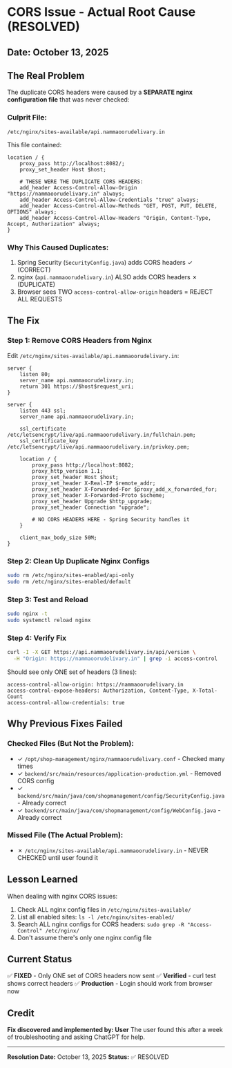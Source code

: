 # CORS Issue - Actual Root Cause (RESOLVED)

## Date: October 13, 2025

## The Real Problem

The duplicate CORS headers were caused by a **SEPARATE nginx configuration file** that was never checked:

### Culprit File:
`/etc/nginx/sites-available/api.nammaoorudelivary.in`

This file contained:
```nginx
location / {
    proxy_pass http://localhost:8082/;
    proxy_set_header Host $host;

    # THESE WERE THE DUPLICATE CORS HEADERS:
    add_header Access-Control-Allow-Origin "https://nammaoorudelivary.in" always;
    add_header Access-Control-Allow-Credentials "true" always;
    add_header Access-Control-Allow-Methods "GET, POST, PUT, DELETE, OPTIONS" always;
    add_header Access-Control-Allow-Headers "Origin, Content-Type, Accept, Authorization" always;
}
```

### Why This Caused Duplicates:
1. Spring Security (`SecurityConfig.java`) adds CORS headers ✓ (CORRECT)
2. nginx (`api.nammaoorudelivary.in`) ALSO adds CORS headers ✗ (DUPLICATE)
3. Browser sees TWO `access-control-allow-origin` headers = REJECT ALL REQUESTS

## The Fix

### Step 1: Remove CORS Headers from Nginx
Edit `/etc/nginx/sites-available/api.nammaoorudelivary.in`:

```nginx
server {
    listen 80;
    server_name api.nammaoorudelivary.in;
    return 301 https://$host$request_uri;
}

server {
    listen 443 ssl;
    server_name api.nammaoorudelivary.in;

    ssl_certificate /etc/letsencrypt/live/api.nammaoorudelivary.in/fullchain.pem;
    ssl_certificate_key /etc/letsencrypt/live/api.nammaoorudelivary.in/privkey.pem;

    location / {
        proxy_pass http://localhost:8082;
        proxy_http_version 1.1;
        proxy_set_header Host $host;
        proxy_set_header X-Real-IP $remote_addr;
        proxy_set_header X-Forwarded-For $proxy_add_x_forwarded_for;
        proxy_set_header X-Forwarded-Proto $scheme;
        proxy_set_header Upgrade $http_upgrade;
        proxy_set_header Connection "upgrade";

        # NO CORS HEADERS HERE - Spring Security handles it
    }

    client_max_body_size 50M;
}
```

### Step 2: Clean Up Duplicate Nginx Configs
```bash
sudo rm /etc/nginx/sites-enabled/api-only
sudo rm /etc/nginx/sites-enabled/default
```

### Step 3: Test and Reload
```bash
sudo nginx -t
sudo systemctl reload nginx
```

### Step 4: Verify Fix
```bash
curl -I -X GET https://api.nammaoorudelivary.in/api/version \
  -H "Origin: https://nammaoorudelivary.in" | grep -i access-control
```

Should see only ONE set of headers (3 lines):
```
access-control-allow-origin: https://nammaoorudelivary.in
access-control-expose-headers: Authorization, Content-Type, X-Total-Count
access-control-allow-credentials: true
```

## Why Previous Fixes Failed

### Checked Files (But Not the Problem):
- ✓ `/opt/shop-management/nginx/nammaoorudelivary.conf` - Checked many times
- ✓ `backend/src/main/resources/application-production.yml` - Removed CORS config
- ✓ `backend/src/main/java/com/shopmanagement/config/SecurityConfig.java` - Already correct
- ✓ `backend/src/main/java/com/shopmanagement/config/WebConfig.java` - Already correct

### Missed File (The Actual Problem):
- ✗ `/etc/nginx/sites-available/api.nammaoorudelivary.in` - NEVER CHECKED until user found it

## Lesson Learned

When dealing with nginx CORS issues:

1. Check ALL nginx config files in `/etc/nginx/sites-available/`
2. List all enabled sites: `ls -l /etc/nginx/sites-enabled/`
3. Search ALL nginx configs for CORS headers: `sudo grep -R "Access-Control" /etc/nginx/`
4. Don't assume there's only one nginx config file

## Current Status

✅ **FIXED** - Only ONE set of CORS headers now sent
✅ **Verified** - curl test shows correct headers
✅ **Production** - Login should work from browser now

## Credit

**Fix discovered and implemented by: User**
The user found this after a week of troubleshooting and asking ChatGPT for help.

---
**Resolution Date:** October 13, 2025
**Status:** ✅ RESOLVED

